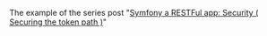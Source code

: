 The example of the series post "[Symfony a RESTFul app: Security ( Securing the token path )](https://bitgandtter.wordpress.com/2015/09/10/symfony-a-restful-app-security-securing-the-token-path/)"